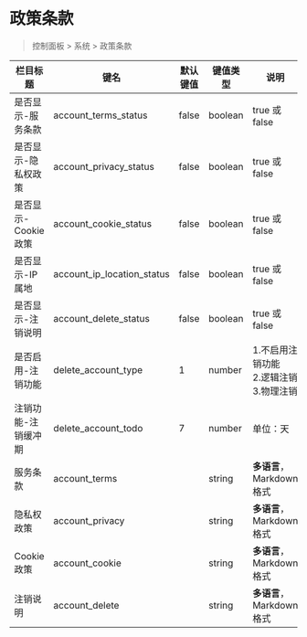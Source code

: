 # 政策条款

> 控制面板 > 系统 > 政策条款

| 栏目标题 | 键名 | 默认键值 | 键值类型 | 说明 |
| --- | --- | --- | --- | --- |
| 是否显示-服务条款 | account_terms_status | false | boolean | true 或 false |
| 是否显示-隐私权政策 | account_privacy_status | false | boolean | true 或 false |
| 是否显示-Cookie 政策 | account_cookie_status | false | boolean | true 或 false |
| 是否显示-IP 属地 | account_ip_location_status | false | boolean | true 或 false |
| 是否显示-注销说明 | account_delete_status | false | boolean | true 或 false |
| 是否启用-注销功能 | delete_account_type | 1 | number | 1.不启用注销功能<br>2.逻辑注销<br>3.物理注销 |
| 注销功能-注销缓冲期 | delete_account_todo | 7 | number | 单位：天 |
| 服务条款 | account_terms |  | string | **多语言**，Markdown 格式 |
| 隐私权政策 | account_privacy |  | string | **多语言**，Markdown 格式 |
| Cookie 政策 | account_cookie |  | string | **多语言**，Markdown 格式 |
| 注销说明 | account_delete |  | string | **多语言**，Markdown 格式 |